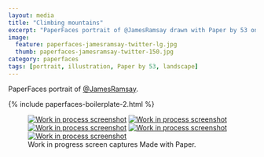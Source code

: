 ```yaml
---
layout: media
title: "Climbing mountains"
excerpt: "PaperFaces portrait of @JamesRamsay drawn with Paper by 53 on an iPad."
image: 
  feature: paperfaces-jamesramsay-twitter-lg.jpg
  thumb: paperfaces-jamesramsay-twitter-150.jpg
category: paperfaces
tags: [portrait, illustration, Paper by 53, landscape]
---
```


PaperFaces portrait of [@JamesRamsay](http://twitter.com/JamesRamsay).

{% include paperfaces-boilerplate-2.html %}

<figure class="third">
	<a href="{{ site.url }}/images/paperfaces-jamesramsay-process-1-lg.jpg"><img src="{{ site.url }}/images/paperfaces-jamesramsay-process-1-600.jpg" alt="Work in process screenshot"></a>
	<a href="{{ site.url }}/images/paperfaces-jamesramsay-process-2-lg.jpg"><img src="{{ site.url }}/images/paperfaces-jamesramsay-process-2-600.jpg" alt="Work in process screenshot"></a>
	<a href="{{ site.url }}/images/paperfaces-jamesramsay-process-3-lg.jpg"><img src="{{ site.url }}/images/paperfaces-jamesramsay-process-3-600.jpg" alt="Work in process screenshot"></a>
	<a href="{{ site.url }}/images/paperfaces-jamesramsay-process-4-lg.jpg"><img src="{{ site.url }}/images/paperfaces-jamesramsay-process-4-600.jpg" alt="Work in process screenshot"></a>
	<a href="{{ site.url }}/images/paperfaces-jamesramsay-process-5-lg.jpg"><img src="{{ site.url }}/images/paperfaces-jamesramsay-process-5-600.jpg" alt="Work in process screenshot"></a>
	<figcaption>Work in progress screen captures Made with Paper.</figcaption>
</figure>